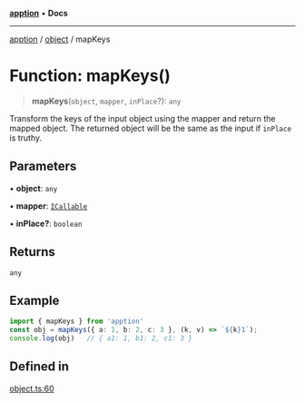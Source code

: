 [**apption**](../../README.md) • **Docs**

***

[apption](../../modules.md) / [object](../README.md) / mapKeys

# Function: mapKeys()

> **mapKeys**(`object`, `mapper`, `inPlace`?): `any`

Transform the keys of the input object using the mapper and return the mapped object.
The returned object will be the same as the input if `inPlace` is truthy.

## Parameters

• **object**: `any`

• **mapper**: [`ICallable`](../../action/interfaces/ICallable.md)

• **inPlace?**: `boolean`

## Returns

`any`

## Example

```ts
import { mapKeys } from 'apption'
const obj = mapKeys({ a: 1, b: 2, c: 3 }, (k, v) => `${k}1`);   
console.log(obj)   // { a1: 1, b1: 2, c1: 3 }
```

## Defined in

[object.ts:60](https://github.com/mksunny1/apption/blob/4be4c2e759dafd6ec2dfcf726cc1a869f1970fb3/src/object.ts#L60)
